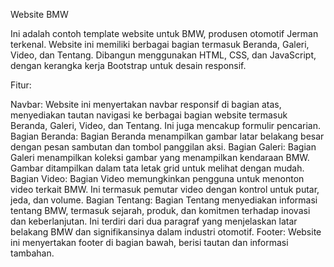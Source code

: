 
Website BMW

Ini adalah contoh template website untuk BMW, produsen otomotif Jerman terkenal. Website ini memiliki berbagai bagian termasuk Beranda, Galeri, Video, dan Tentang. Dibangun menggunakan HTML, CSS, dan JavaScript, dengan kerangka kerja Bootstrap untuk desain responsif.

Fitur:

Navbar: Website ini menyertakan navbar responsif di bagian atas, menyediakan tautan navigasi ke berbagai bagian website termasuk Beranda, Galeri, Video, dan Tentang. Ini juga mencakup formulir pencarian.
Bagian Beranda: Bagian Beranda menampilkan gambar latar belakang besar dengan pesan sambutan dan tombol panggilan aksi.
Bagian Galeri: Bagian Galeri menampilkan koleksi gambar yang menampilkan kendaraan BMW. Gambar ditampilkan dalam tata letak grid untuk melihat dengan mudah.
Bagian Video: Bagian Video memungkinkan pengguna untuk menonton video terkait BMW. Ini termasuk pemutar video dengan kontrol untuk putar, jeda, dan volume.
Bagian Tentang: Bagian Tentang menyediakan informasi tentang BMW, termasuk sejarah, produk, dan komitmen terhadap inovasi dan keberlanjutan. Ini terdiri dari dua paragraf yang menjelaskan latar belakang BMW dan signifikansinya dalam industri otomotif.
Footer: Website ini menyertakan footer di bagian bawah, berisi tautan dan informasi tambahan.
